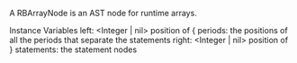A RBArrayNode is an AST node for runtime arrays.

Instance Variables
	left:	 <Integer | nil> position of {
	periods: <SequenceableCollection of: Integer> the positions of all the periods that separate the statements
	right: <Integer | nil> position of }
	statements: <SequenceableCollection of: RBStatementNode> the statement nodes